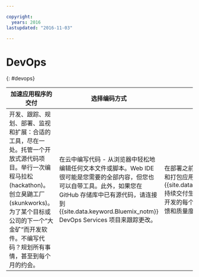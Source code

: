 ```yaml
---

copyright:
  years: 2016
lastupdated: "2016-11-03"

---
```


# DevOps
{: #devops}

加速应用程序的交付 | 选择编码方式 | 放心部署
---- | ---- | ----
开发、跟踪、规划、部署、监视和扩展：合适的工具，尽在一处。托管一个开放式源代码项目。举行一次编程马拉松 (hackathon)。创立臭鼬工厂 (skunkworks)。为了某个目标或公司的下一个“大金矿”而开发软件。不编写代码？规划所有事情，甚至到每个月的约会。 | 在云中编写代码 - 从浏览器中轻松地编辑任何文本文件或脚本。Web IDE 很可能是您需要的全部内容，但您也可以自带工具。此外，如果您在 GitHub 存储库中已有源代码，请连接到 {{site.data.keyword.Bluemix_notm}} DevOps Services 项目来跟踪更改。 | 在部署之前构建、扫描、测试、集成和打包应用程序，管理向 {{site.data.keyword.Bluemix_notm}} 持续交付生产代码的过程，并确保在开发的每个阶段都能快速获取用户反馈和质量度量值。
